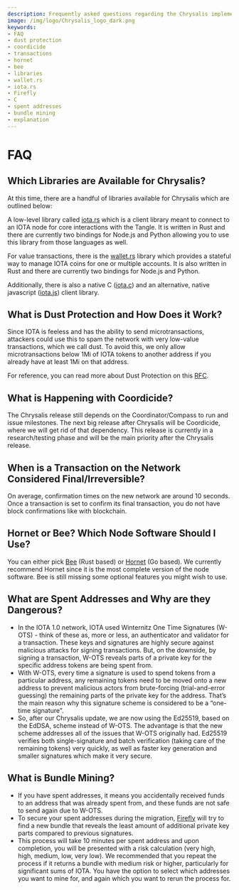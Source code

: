 ```yaml
---
description: Frequently asked questions regarding the Chrysalis implementation. 
image: /img/logo/Chrysalis_logo_dark.png
keywords:
- FAQ
- dust protection
- coordicide
- transactions
- hornet
- bee
- libraries
- wallet.rs
- iota.rs
- Firefly
- C
- spent addresses
- bundle mining
- explanation
---
```

# FAQ


## Which Libraries are Available for Chrysalis?

At this time, there are a handful of libraries available for Chrysalis which are outlined below:

A low-level library called [iota.rs](https://github.com/iotaledger/iota.rs) which is a client library meant to connect to an IOTA node for core interactions with the Tangle. It is written in Rust and there are currently two bindings for Node.js and Python allowing you to use this library from those languages as well. 

For value transactions, there is the [wallet.rs](https://github.com/iotaledger/wallet.rs) library which provides a stateful way to manage IOTA coins for one or multiple accounts. It is also written in Rust and there are currently two bindings for Node.js and Python. 

Additionally, there is also a native C ([iota.c](https://github.com/iotaledger/iota.c)) and an alternative, native javascript ([iota.js](https://github.com/iotaledger/iota.js/tree/chrysalis)) client library. 

## What is Dust Protection and How Does it Work?

Since IOTA is feeless and has the ability to send microtransactions, attackers could use this to spam the network with very low-value transactions, which we call dust. To avoid this, we only allow microtransactions below 1Mi of IOTA tokens to another address if you already have at least 1Mi on that address.

For reference, you can read more about Dust Protection on this [RFC](https://github.com/iotaledger/protocol-rfcs/pull/32).

## What is Happening with Coordicide?

The Chrysalis release still depends on the Coordinator/Compass to run and issue milestones. The next big release after Chrysalis will be Coordicide, where we will get rid of that dependency. This release is currently in a research/testing phase and will be the main priority after the Chrysalis release.

## When is a Transaction on the Network Considered Final/Irreversible?

On average, confirmation times on the new network are around 10 seconds. Once a transaction is set to confirm its final transaction, you do not have block confirmations like with blockchain.

## Hornet or Bee? Which Node Software Should I Use?

You can either pick [Bee](https://wiki.iota.org/bee/getting_started/getting_started) (Rust based) or [Hornet](https://wiki.iota.org/hornet/welcome) (Go based). We currently recommend Hornet since it is the most complete version of the node software. Bee is still missing some optional features you might wish to use.

## What are Spent Addresses and Why are they Dangerous?

- In the IOTA 1.0 network, IOTA used Winternitz One Time Signatures (W-OTS) - think of these as, more or less, an authenticator and validator for a transaction. These keys and signatures are highly secure against malicious attacks for signing transactions. But, on the downside, by signing a transaction, W-OTS reveals parts of a private key for the specific address tokens are being spent from. 
- With W-OTS, every time a signature is used to spend tokens from a particular address, any remaining tokens need to be moved onto a new address to prevent malicious actors from brute-forcing (trial-and-error guessing) the remaining parts of the private key for the address. That’s the main reason why this signature scheme is considered to be a “one-time signature”. 
- So, after our Chrysalis update, we are now using the Ed25519, based on the EdDSA, scheme instead of W-OTS. The advantage is that the new scheme addresses all of the issues that W-OTS originally had. Ed25519 verifies both single-signature and batch verification (taking care of the remaining tokens) very quickly, as well as faster key generation and smaller signatures which make it very secure. 

## What is Bundle Mining?

-  If you have spent addresses, it means you accidentally received funds to an address that was already spent from, and these funds are not safe to send again due to W-OTS. 
-  To secure your spent addresses during the migration, [Firefly](https://github.com/iotaledger/firefly) will try to find a new bundle that reveals the least amount of additional private key parts compared to previous signatures.
- This process will take 10 minutes per spent address and upon completion, you will be presented with a risk calculation (very high, high, medium, low, very low). We recommended that you repeat the process if it returns a bundle with medium risk or higher, particularly for significant sums of IOTA. You have the option to select which addresses you want to mine for, and again which you want to rerun the process for.
